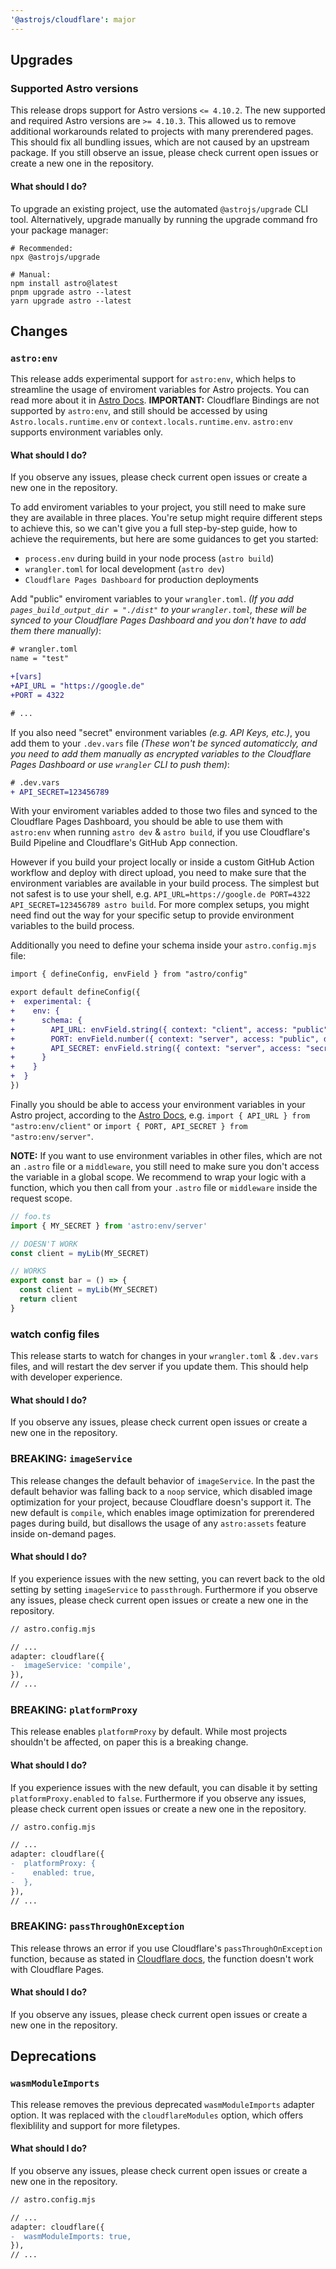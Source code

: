```yaml
---
'@astrojs/cloudflare': major
---
```


## Upgrades

### Supported Astro versions

This release drops support for Astro versions `<= 4.10.2`. The new supported and required Astro versions are `>= 4.10.3`. This allowed us to remove additional workarounds related to projects with many prerendered pages. This should fix all bundling issues, which are not caused by an upstream package. If you still observe an issue, please check current open issues or create a new one in the repository.

#### What should I do?

To upgrade an existing project, use the automated `@astrojs/upgrade` CLI tool. Alternatively, upgrade manually by running the upgrade command fro your package manager:

```
# Recommended:
npx @astrojs/upgrade

# Manual:
npm install astro@latest
pnpm upgrade astro --latest
yarn upgrade astro --latest
```

## Changes

### `astro:env`

This release adds experimental support for `astro:env`, which helps to streamline the usage of enviroment variables for Astro projects. You can read more about it in [Astro Docs](https://docs.astro.build/en/reference/configuration-reference/#experimentalenv). **IMPORTANT:** Cloudflare Bindings are not supported by `astro:env`, and still should be accessed by using `Astro.locals.runtime.env` or `context.locals.runtime.env`. `astro:env` supports environment variables only.

#### What should I do?

If you observe any issues, please check current open issues or create a new one in the repository.

To add enviroment variables to your project, you still need to make sure they are available in three places. You're setup might require different steps to achieve this, so we can't give you a full step-by-step guide, how to achieve the requirements, but here are some guidances to get you started:

- `process.env` during build in your node process (`astro build`)
- `wrangler.toml` for local development (`astro dev`)
- `Cloudflare Pages Dashboard` for production deployments

Add "public" enviroment variables to your `wrangler.toml`. _(If you add `pages_build_output_dir = "./dist"` to your `wrangler.toml`, these will be synced to your Cloudflare Pages Dashboard and you don't have to add them there manually)_:

```diff
# wrangler.toml
name = "test"

+[vars]
+API_URL = "https://google.de"
+PORT = 4322

# ...
```

If you also need "secret" environment variables _(e.g. API Keys, etc.)_, you add them to your `.dev.vars` file _(These won't be synced automaticcly, and you need to add them manually as encrypted variables to the Cloudflare Pages Dashboard or use `wrangler` CLI to push them)_:

```diff
# .dev.vars
+ API_SECRET=123456789
```

With your enviroment variables added to those two files and synced to the Cloudflare Pages Dashboard, you should be able to use them with `astro:env` when running `astro dev` & `astro build`, if you use Cloudflare's Build Pipeline and Cloudflare's GitHub App connection.

However if you build your project locally or inside a custom GitHub Action workflow and deploy with direct upload, you need to make sure that the environment variables are available in your build process. The simplest but not safest is to use your shell, e.g. `API_URL=https://google.de PORT=4322 API_SECRET=123456789 astro build`. For more complex setups, you might need find out the way for your specific setup to provide environment variables to the build process.

Additionally you need to define your schema inside your `astro.config.mjs` file:

```diff
import { defineConfig, envField } from "astro/config"

export default defineConfig({
+  experimental: {
+    env: {
+      schema: {
+        API_URL: envField.string({ context: "client", access: "public", optional: true }),
+        PORT: envField.number({ context: "server", access: "public", default: 4321 }),
+        API_SECRET: envField.string({ context: "server", access: "secret" }),
+      }
+    }
+  }
})
```

Finally you should be able to access your environment variables in your Astro project, according to the [Astro Docs](https://docs.astro.build/en/reference/configuration-reference/#experimentalenv), e.g. `import { API_URL } from "astro:env/client"` or `import { PORT, API_SECRET } from "astro:env/server"`.

**NOTE:** If you want to use environment variables in other files, which are not an `.astro` file or a `middleware`, you still need to make sure you don't access the variable in a global scope. We recommend to wrap your logic with a function, which you then call from your `.astro` file or `middleware` inside the request scope.

```ts
// foo.ts
import { MY_SECRET } from 'astro:env/server'

// DOESN'T WORK
const client = myLib(MY_SECRET)

// WORKS
export const bar = () => {
  const client = myLib(MY_SECRET)
  return client
}
```

### watch config files

This release starts to watch for changes in your `wrangler.toml` & `.dev.vars` files, and will restart the dev server if you update them. This should help with developer experience.

#### What should I do?

If you observe any issues, please check current open issues or create a new one in the repository.

### BREAKING: `imageService`

This release changes the default behavior of `imageService`. In the past the default behavior was falling back to a `noop` service, which disabled image optimization for your project, because Cloudflare doesn's support it. The new default is `compile`, which enables image optimization for prerendered pages during build, but disallows the usage of any `astro:assets` feature inside on-demand pages.

#### What should I do?

If you experience issues with the new setting, you can revert back to the old setting by setting `imageService` to `passthrough`. Furthermore if you observe any issues, please check current open issues or create a new one in the repository.

```diff
// astro.config.mjs

// ...
adapter: cloudflare({
-  imageService: 'compile',
}),
// ...
```

### BREAKING: `platformProxy`

This release enables `platformProxy` by default. While most projects shouldn't be affected, on paper this is a breaking change. 

#### What should I do?

If you experience issues with the new default, you can disable it by setting `platformProxy.enabled` to `false`. Furthermore if you observe any issues, please check current open issues or create a new one in the repository.

```diff
// astro.config.mjs

// ...
adapter: cloudflare({
-  platformProxy: {
-    enabled: true,
-  },
}),
// ...
```

### BREAKING: `passThroughOnException`

This release throws an error if you use Cloudflare's `passThroughOnException` function, because as stated in [Cloudflare docs](https://developers.cloudflare.com/pages/platform/known-issues/#pages-functions), the function doesn't work with Cloudflare Pages.

#### What should I do?

If you observe any issues, please check current open issues or create a new one in the repository.

## Deprecations

### `wasmModuleImports`

This release removes the previous deprecated `wasmModuleImports` adapter option. It was replaced with the `cloudflareModules` option, which offers flexiblility and support for more filetypes.

#### What should I do?

If you observe any issues, please check current open issues or create a new one in the repository.

```diff
// astro.config.mjs

// ...
adapter: cloudflare({
-  wasmModuleImports: true,
}),
// ...
```
